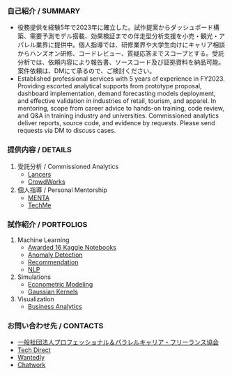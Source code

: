 ### 自己紹介 / SUMMARY
* 役務提供を経験5年で2023年に確立した。試作提案からダッシュボード構築、需要予測モデル搭載、効果検証までの伴走型分析支援を小売・観光・アパレル業界に提供中。個人指導では、研修業界や大学生向けにキャリア相談からハンズオン研修、コードレビュー、質疑応答までスコープとする。受託分析では、依頼内容により報告書、ソースコード及び証拠資料を納品可能。案件依頼は、DMにて承るので、ご検討ください。
* Established professional services with 5 years of experience in FY2023. Providing escorted analytical supports from prototype proposal, dashboard implementation, demand forecasting models deployment, and effective validation in industries of retail, tourism, and apparel. In mentoring, scope from career advice to hands-on training, code review, and Q&A in training industry and universities. Commissioned analytics deliver reports, source code, and evidence by requests. Please send requests via DM to discuss cases.

### 提供内容 / DETAILS
1. 受託分析 / Commissioned Analytics
    * [Lancers](https://www.lancers.jp/menu/detail/1292334)
    * [CrowdWorks](https://crowdworks.jp/public/employees/5696943)
1. 個人指導 / Personal Mentorship
    * [MENTA](https://menta.work/plan/15007?ref=mentor_profile)
    * [TechMe](https://techme.jp/expert/43ce202e-8b83-4b54-b8e1-c8103cf993f5)

### 試作紹介 / PORTFOLIOS
1. Machine Learning
    * [Awarded 16 Kaggle Notebooks](https://github.com/Satoru-Shibata-JPN/Kaggle/blob/main/README.md)
    * [Anomaly Detection](https://github.com/Satoru-Shibata-JPN/AnomalyDetection/blob/main/README.md)
    * [Recommendation](https://github.com/Satoru-Shibata-JPN/Recommendation/blob/main/README.md)
    * [NLP](https://github.com/Satoru-Shibata-JPN/NLP/blob/main/README.md)
1. Simulations
    * [Econometric Modeling](https://github.com/Satoru-Shibata-JPN/EconometricModeling/blob/main/README.md)
    * [Gaussian Kernels](https://github.com/Satoru-Shibata-JPN/GaussianKernels/blob/main/README.md)
1. Visualization
    * [Business Analytics](https://github.com/Satoru-Shibata-JPN/BusinessAnalytics/blob/main/README.md)

### お問い合わせ先 / CONTACTS
* [一般社団法人プロフェッショナル＆パラレルキャリア・フリーランス協会](https://www.freelance-jp.org/talents/27761)
* [Tech Direct](https://techdirect.jp/users/4e98de22-680c-46e7-a6ac-6e10bc6d2f9b)
* [Wantedly](https://www.wantedly.com/id/FreeAnalytics)
* [Chatwork](https://www.chatwork.com/FreeAnalytics)
